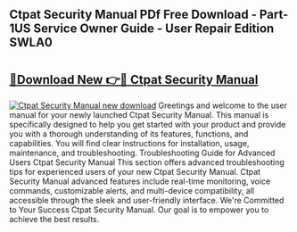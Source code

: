 ## Ctpat Security Manual PDf Free Download - Part-1US Service Owner Guide - User Repair Edition SWLA0

# <h2><a href="http://bc48399.oget.top/?id=Ctpat+Security+Manual">🔗Download New 👉🔴 Ctpat Security Manual</a></h2>

[![Ctpat Security Manual new download](https://i.imgur.com/5g1atiW.png)](http://bc48399.oget.top/?id=Ctpat+Security+Manual)
Greetings and welcome to the user manual for your newly launched Ctpat Security Manual. This manual is specifically designed to help you get started with your product and provide you with a thorough understanding of its features, functions, and capabilities. You will find clear instructions for installation, usage, maintenance, and troubleshooting. Troubleshooting Guide for Advanced Users Ctpat Security Manual This section offers advanced troubleshooting tips for experienced users of your new Ctpat Security Manual. Ctpat Security Manual advanced features include real-time monitoring, voice commands, customizable alerts, and multi-device compatibility, all accessible through the sleek and user-friendly interface. We're Committed to Your Success Ctpat Security Manual. Our goal is to empower you to achieve the best results.
